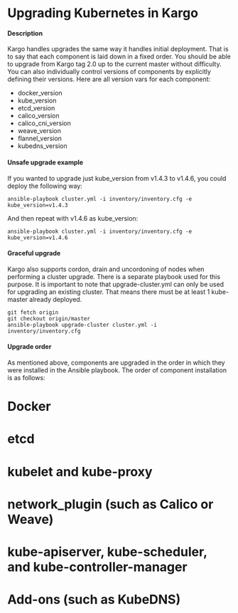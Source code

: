 Upgrading Kubernetes in Kargo
=============================

#### Description

Kargo handles upgrades the same way it handles initial deployment. That is to
say that each component is laid down in a fixed order. You should be able to
upgrade from Kargo tag 2.0 up to the current master without difficulty. You can
also individually control versions of components by explicitly defining their
versions. Here are all version vars for each component:

* docker_version
* kube_version
* etcd_version
* calico_version
* calico_cni_version
* weave_version
* flannel_version
* kubedns_version

#### Unsafe upgrade example

If you wanted to upgrade just kube_version from v1.4.3 to v1.4.6, you could
deploy the following way:

```
ansible-playbook cluster.yml -i inventory/inventory.cfg -e kube_version=v1.4.3
```

And then repeat with v1.4.6 as kube_version:

```
ansible-playbook cluster.yml -i inventory/inventory.cfg -e kube_version=v1.4.6
```

#### Graceful upgrade

Kargo also supports cordon, drain and uncordoning of nodes when performing 
a cluster upgrade. There is a separate playbook used for this purpose. It is
important to note that upgrade-cluster.yml can only be used for upgrading an
existing cluster. That means there must be at least 1 kube-master already
deployed.

```
git fetch origin
git checkout origin/master
ansible-playbook upgrade-cluster cluster.yml -i inventory/inventory.cfg
```

#### Upgrade order

As mentioned above, components are upgraded in the order in which they were
installed in the Ansible playbook. The order of component installation is as
follows:

# Docker
# etcd
# kubelet and kube-proxy
# network_plugin (such as Calico or Weave)
# kube-apiserver, kube-scheduler, and kube-controller-manager
# Add-ons (such as KubeDNS)
